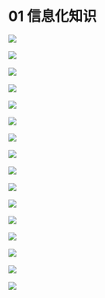 # 01 信息化知识

<img src="./imgs/1/1.jpg" /><br/><br/>
<img src="./imgs/1/2.jpg" /><br/><br/>
<img src="./imgs/1/3.jpg" /><br/><br/>
<img src="./imgs/1/4.jpg" /><br/><br/>
<img src="./imgs/1/5.jpg" /><br/><br/>
<img src="./imgs/1/6.jpg" /><br/><br/>
<img src="./imgs/1/7.jpg" /><br/><br/>
<img src="./imgs/1/8.jpg" /><br/><br/>
<img src="./imgs/1/9.jpg" /><br/><br/>
<img src="./imgs/1/10.jpg" /><br/><br/>
<img src="./imgs/1/11.jpg" /><br/><br/>
<img src="./imgs/1/12.jpg" /><br/><br/>
<img src="./imgs/1/13.jpg" /><br/><br/>
<img src="./imgs/1/14.jpg" /><br/><br/>
<img src="./imgs/1/15.jpg" /><br/><br/>
<img src="./imgs/1/16.jpg" /><br/><br/>
